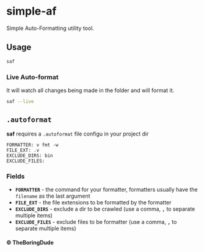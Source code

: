 # simple-af
Simple Auto-Formatting utility tool.

## Usage
```bash
saf
```

### Live Auto-format
It will watch all changes being made in the folder and will format it.
```bash
saf --live
```

## `.autoformat`
**saf** requires a `.autoformat` file configu in your project dir
```
FORMATTER: v fmt -w
FILE_EXT: .v
EXCLUDE_DIRS: bin
EXCLUDE_FILES:
```
### Fields
- **`FORMATTER`** - the command for your formatter, formatters usually have the `filename` as the last argument
- **`FILE_EXT`** - the file extensions to be formatted by the formatter
- **`EXCLUDE_DIRS`** - exclude a dir to be crawled (use a comma, **`,`** to separate multiple items)
- **`EXCLUDE_FILES`** - exclude files to be formatter (use a comma, **`,`** to separate multiple items)


#### &copy; TheBoringDude